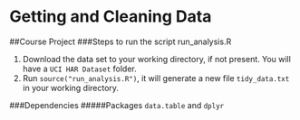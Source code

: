 # Getting and Cleaning Data
##Course Project
###Steps to run the script run_analysis.R
1. Download the data set to your working directory, if not present. You will have a `UCI HAR Dataset` folder.
2. Run `source("run_analysis.R")`, it will generate a new file `tidy_data.txt` in your working directory.

###Dependencies
#####Packages `data.table` and `dplyr`
